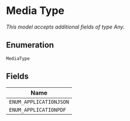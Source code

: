 
# Media Type

*This model accepts additional fields of type Any.*

## Enumeration

`MediaType`

## Fields

| Name |
|  --- |
| `ENUM_APPLICATIONJSON` |
| `ENUM_APPLICATIONPDF` |

